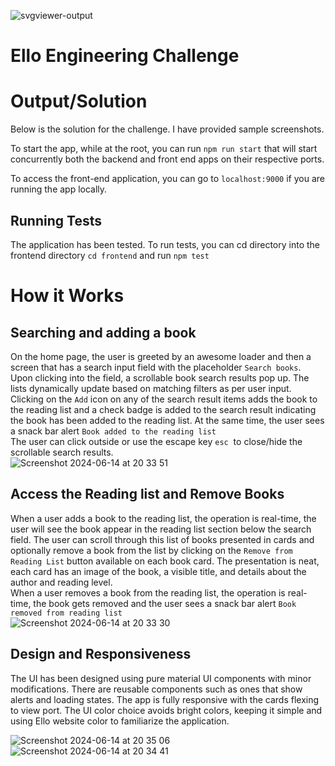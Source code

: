 ![svgviewer-output](https://github.com/ElloTechnology/backend_takehome/assets/3518127/561bc8d4-bffc-4360-b9ea-61e876bcec93)

# Ello Engineering Challenge

# Output/Solution

Below is the solution for the challenge. I have provided sample screenshots.

To start the app, while at the root, you can run `npm run start` that will start concurrently both the backend and front end apps on their respective ports.

To access the front-end application, you can go to `localhost:9000` if you are running the app locally.

## Running Tests

The application has been tested. To run tests, you can cd directory into the frontend directory `cd frontend` and run `npm test`

# How it Works

## Searching and adding a book

On the home page, the user is greeted by an awesome loader and then a screen that has a search input field with the placeholder `Search books`. Upon clicking into the field, a scrollable book search results pop up. The lists dynamically update based on matching filters as per user input. Clicking on the `Add` icon on any of the search result items adds the book to the reading list and a check badge is added to the search result indicating the book has been added to the reading list. At the same time, the user sees a snack bar alert `Book added to the reading list`  
The user can click outside or use the escape key `esc`  to close/hide the scrollable search results.  
![Screenshot 2024-06-14 at 20 33 51](https://github.com/Mutuba/Booklist-assignment/assets/39365725/22a2b6b4-03ee-438a-9e83-ad6f0b0809fa)

## Access the Reading list and Remove Books

When a user adds a book to the reading list, the operation is real-time, the user will see the book appear in the reading list section below the search field. The user can scroll through this list of books presented in cards and optionally remove a book from the list by clicking on the `Remove from Reading List` button available on each book card. The presentation is neat, each card has an image of the book, a visible title, and details about the author and reading level.  
When a user removes a book from the reading list, the operation is real-time, the book gets removed and the user sees a snack bar alert `Book removed from reading list`  
![Screenshot 2024-06-14 at 20 33 30](https://github.com/Mutuba/Booklist-assignment/assets/39365725/05c95450-889d-45a2-8551-50ce805f4f7b)

## Design and Responsiveness

The UI has been designed using pure material UI components with minor modifications. There are reusable components such as ones that show alerts and loading states. The app is fully responsive with the cards flexing to view port. The UI color choice avoids bright colors, keeping it simple and using Ello website color to familiarize the application.

![Screenshot 2024-06-14 at 20 35 06](https://github.com/Mutuba/Booklist-assignment/assets/39365725/29fa7c54-0808-4c19-a0d8-1168ae3e873a) ![Screenshot 2024-06-14 at 20 34 41](https://github.com/Mutuba/Booklist-assignment/assets/39365725/55ac9c2b-660b-4c0d-900c-8c4c88aec9cd)
